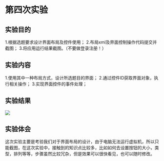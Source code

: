 # 第四次实验

## 实验目的
 1.根据选题要求设计界面布局及控件使用；
 2.布局xml及界面控制操作代码提交并截图；
 3.将应用运行结果截图。（不要做登录注册！）
 
## 实验内容

 1.使用其中一种布局方式，设计所选题目的界面；
 2.通过控件ID获取界面对象，执行相关操作；
 3.实现界面控件的事件处理；
 
## 实验结果

![](https://github.com/Susie-Lau/android-labs-2018/blob/master/com1614080901125/%234/res/drawable/text4.png)

## 实验体会

这次实验主要是考验我们对于界面布局的设计，由于电脑无法运行虚拟机，所以只能截图，在这次实验中，接触到的知识点比较多，比如如何去设置按钮的大小，类型，排列等等，步骤虽然比较冗杂，但是效果可以很快看见，也可以随时修改。
